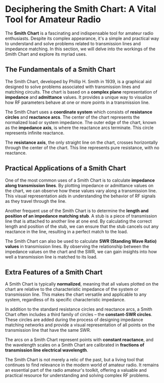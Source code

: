 # Deciphering the Smith Chart: A Vital Tool for Amateur Radio

The **Smith Chart** is a fascinating and indispensable tool for amateur radio enthusiasts. Despite its complex appearance, it's a simple and practical way to understand and solve problems related to transmission lines and impedance matching. In this section, we will delve into the workings of the Smith Chart and explore its myriad uses.

## The Fundamentals of a Smith Chart

The Smith Chart, developed by Phillip H. Smith in 1939, is a graphical aid designed to solve problems associated with transmission lines and matching circuits. The chart is based on a **complex plane** representation of **impedance** and **admittance** values. It provides a unique way to visualize how RF parameters behave at one or more points in a transmission line.

The Smith Chart uses a **coordinate system** which consists of **resistance circles** and **reactance arcs**. The center of the chart represents the normalized load or system impedance. The outer edge of the chart, known as the **impedance axis**, is where the reactance arcs terminate. This circle represents infinite reactance. 

The **resistance axis**, the only straight line on the chart, crosses horizontally through the center of the chart. This line represents pure resistance, with no reactance. 

## Practical Applications of a Smith Chart

One of the most common uses of a Smith Chart is to calculate **impedance along transmission lines**. By plotting impedance or admittance values on the chart, we can observe how these values vary along a transmission line. This visual representation aids in understanding the behavior of RF signals as they travel through the line.

Another frequent use of the Smith Chart is to determine the **length and position of an impedance matching stub**. A stub is a piece of transmission line that is attached to another line at one end. By calculating the correct length and position of the stub, we can ensure that the stub cancels out any reactance in the line, resulting in a perfect match to the load.

The Smith Chart can also be used to calculate **SWR (Standing Wave Ratio) values** in transmission lines. By observing the relationship between the impedance values on the chart and the SWR, we can gain insights into how well a transmission line is matched to its load.

## Extra Features of a Smith Chart

A Smith Chart is typically **normalized**, meaning that all values plotted on the chart are relative to the characteristic impedance of the system or transmission line. This makes the chart versatile and applicable to any system, regardless of its specific characteristic impedance.

In addition to the standard resistance circles and reactance arcs, a Smith Chart often includes a third family of circles – the **constant-SWR circles**. These circles are added during the process of designing impedance matching networks and provide a visual representation of all points on the transmission line that have the same SWR.

The arcs on a Smith Chart represent points with **constant reactance**, and the wavelength scales on a Smith Chart are calibrated in **fractions of transmission line electrical wavelength**. 

The Smith Chart is not merely a relic of the past, but a living tool that continues to find relevance in the modern world of amateur radio. It remains an essential part of the radio amateur's toolkit, offering a valuable and practical resource for understanding and solving complex RF problems.